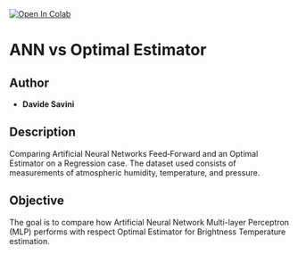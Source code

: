 <a target="_blank" href="https://colab.research.google.com/github/DavideSav/E1_NNA_project_Davide_Savini_with_White_Noise.ipynb">
  <img src="https://colab.research.google.com/assets/colab-badge.svg" alt="Open In Colab"/>
</a>

# ANN vs Optimal Estimator
## Author
* **Davide Savini**

## Description

Comparing Artificial Neural Networks Feed‑Forward and an Optimal Estimator on a Regression case. The dataset used consists of measurements of atmospheric humidity, temperature, and pressure.

## Objective

The goal is to compare how Artificial Neural Network Multi-layer Perceptron (MLP) performs with respect Optimal Estimator for Brightness Temperature estimation.
